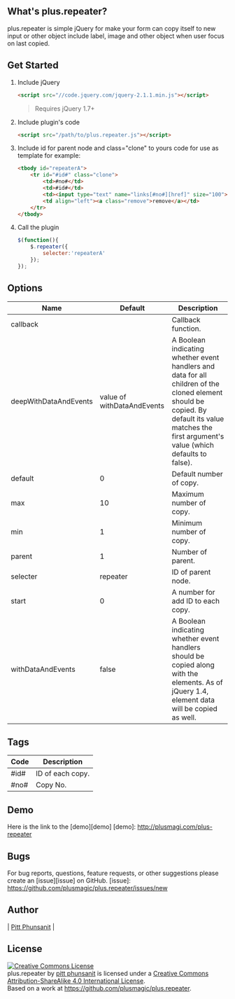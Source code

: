 What's plus.repeater?
----------------

plus.repeater is simple jQuery for make your form can copy itself to new input or other object include label, image and other object when user focus on last copied.

Get Started
----------------
1. Include jQuery

	```html
	<script src="//code.jquery.com/jquery-2.1.1.min.js"></script>
	```

	>Requires jQuery 1.7+

2. Include plugin's code

	```html
	<script src="/path/to/plus.repeater.js"></script>
	```

3. Include id for parent node and class="clone" to yours code for use as template for example:

	```html
	<tbody id="repeaterA">
		<tr id="#id#" class="clone">
			<td>#no#</td>
			<td>#id#</td>
			<td><input type="text" name="links[#no#][href]" size="100"></td>
			<td align="left"><a class="remove">remove</a></td>
		</tr>
	</tbody>
	```

4. Call the plugin

	```javascript
	$(function(){
		$.repeater({
			selecter:'repeaterA'
		});
	});
	```

Options
----------

| Name                  | Default                    | Description                                                                                                                                                                                      |
|-----------------------|----------------------------|--------------------------------------------------------------------------------------------------------------------------------------------------------------------------------------------------|
| callback              |                            | Callback function.                                                                                                                                                                               |
| deepWithDataAndEvents | value of withDataAndEvents | A Boolean indicating whether event handlers and data for all children of the cloned element should be copied. By default its value matches the first argument's value (which defaults to false). |
| default               | 0                          | Default number of copy.                                                                                                                                                                          |
| max                   | 10                         | Maximum number of copy.                                                                                                                                                                          |
| min                   | 1                          | Minimum number of copy.                                                                                                                                                                          |
| parent                | 1                          | Number of parent.                                                                                                                                                                                |
| selecter              | repeater                   | ID of parent node.                                                                                                                                                                               |
| start                 | 0                          | A number for add ID to each copy.                                                                                                                                                                |
| withDataAndEvents     | false                      | A Boolean indicating whether event handlers should be copied along with the elements. As of jQuery 1.4, element data will be copied as well.                                                     |

Tags
----------
| Code | Description      |
|------|------------------|
| #id# | ID of each copy. |
| #no# | Copy No.         |

## Demo
Here is the link to the [demo][demo]
[demo]: http://plusmagi.com/plus-repeater

## Bugs
For bug reports, questions, feature requests, or other suggestions please create an [issue][issue] on GitHub.
[issue]: https://github.com/plusmagic/plus.repeater/issues/new

## Author
| [Pitt Phunsanit](http://plusmagi.com) |

## License
<a rel="license" href="http://creativecommons.org/licenses/by-sa/4.0/"><img alt="Creative Commons License" style="border-width:0" src="https://i.creativecommons.org/l/by-sa/4.0/88x31.png" /></a><br /><span xmlns:dct="http://purl.org/dc/terms/" href="http://purl.org/dc/dcmitype/Text" property="dct:title" rel="dct:type">plus.repeater</span> by <a xmlns:cc="http://creativecommons.org/ns#" href="http://plusmagi.com/plus-repeater/" property="cc:attributionName" rel="cc:attributionURL">pitt phunsanit</a> is licensed under a <a rel="license" href="http://creativecommons.org/licenses/by-sa/4.0/">Creative Commons Attribution-ShareAlike 4.0 International License</a>.<br />Based on a work at <a xmlns:dct="http://purl.org/dc/terms/" href="https://github.com/plusmagic/plus.repeater" rel="dct:source">https://github.com/plusmagic/plus.repeater</a>.

